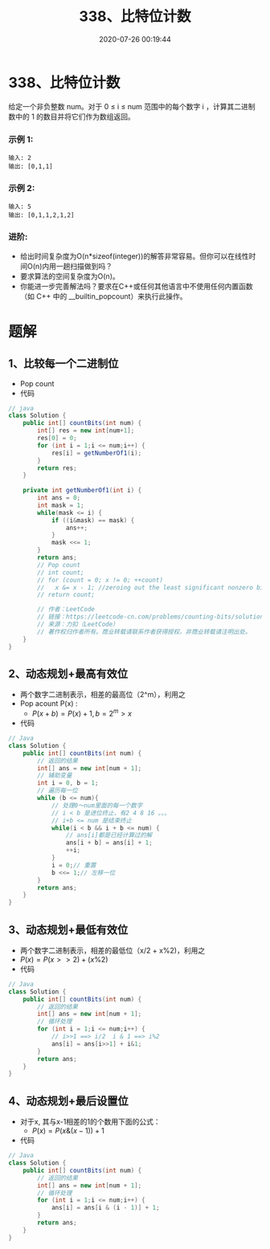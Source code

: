 ﻿---
title: 338、比特位计数
categories:
- leetcode
tags:
  - null
date: 2020-07-26 00:19:44
---

# 338、比特位计数
给定一个非负整数 num。对于 0 ≤ i ≤ num 范围中的每个数字 i ，计算其二进制数中的 1 的数目并将它们作为数组返回。

### 示例 1:
```
输入: 2
输出: [0,1,1]
```
### 示例 2:
```
输入: 5
输出: [0,1,1,2,1,2]
```
### 进阶:

- 给出时间复杂度为O(n*sizeof(integer))的解答非常容易。但你可以在线性时间O(n)内用一趟扫描做到吗？
- 要求算法的空间复杂度为O(n)。
- 你能进一步完善解法吗？要求在C++或任何其他语言中不使用任何内置函数（如 C++ 中的 __builtin_popcount）来执行此操作。

<!-- 来源：力扣（LeetCode）
链接：https://leetcode-cn.com/problems/counting-bits
著作权归领扣网络所有。商业转载请联系官方授权，非商业转载请注明出处。 -->


# 题解
## 1、比较每一个二进制位
- Pop count
- 代码
```java
// java
class Solution {
    public int[] countBits(int num) {
        int[] res = new int[num+1];
        res[0] = 0;
        for (int i = 1;i <= num;i++) {
            res[i] = getNumberOf1(i);
        }
        return res;
    }
    
    private int getNumberOf1(int i) {
        int ans = 0;
        int mask = 1;
        while(mask <= i) {
            if ((i&mask) == mask) {
                ans++;
            }
            mask <<= 1; 
        }
        return ans;
        // Pop count
        // int count;
        // for (count = 0; x != 0; ++count)
        //   x &= x - 1; //zeroing out the least significant nonzero bit
        // return count;

        // 作者：LeetCode
        // 链接：https://leetcode-cn.com/problems/counting-bits/solution/bi-te-wei-ji-shu-by-leetcode/
        // 来源：力扣（LeetCode）
        // 著作权归作者所有。商业转载请联系作者获得授权，非商业转载请注明出处。
    }
}
```
## 2、动态规划+最高有效位
- 两个数字二进制表示，相差的最高位（2^m），利用之
- Pop acount P(x) : 
  - $P(x + b) = P(x) + 1, b = 2^m > x$
- 代码
```Java
// Java
class Solution { 
    public int[] countBits(int num) {
        // 返回的结果
        int[] ans = new int[num + 1];
        // 辅助变量
        int i = 0, b = 1;
        // 遍历每一位
        while (b <= num){
            // 处理0～num里面的每一个数字
            // i < b 是进位终止，有2 4 8 16 。。。
            // i+b <= num 是结束终止
            while(i < b && i + b <= num) {
                // ans[i]都是已经计算过的解
                ans[i + b] = ans[i] + 1;
                ++i;
            }
            i = 0;// 重置
            b <<= 1;// 左移一位
        }
        return ans;
    }
}
```
## 3、动态规划+最低有效位
- 两个数字二进制表示，相差的最低位（x/2 + x%2)，利用之
- $P(x) = P(x >> 2) + (x \% 2)$
- 代码
```Java
// Java
class Solution { 
    public int[] countBits(int num) {
        // 返回的结果
        int[] ans = new int[num + 1];
        // 循环处理
        for (int i = 1;i <= num;i++) {
            // i>>1 ==> i/2  i & 1 ==> i%2
            ans[i] = ans[i>>1] + i&1;
        }
        return ans;
    }
}
```

## 4、动态规划+最后设置位
- 对于x, 其与x-1相差的1的个数用下面的公式：
  - $P(x) = P(x \& (x - 1)) + 1$
- 代码
```Java
// Java
class Solution { 
    public int[] countBits(int num) {
        // 返回的结果
        int[] ans = new int[num + 1];
        // 循环处理
        for (int i = 1;i <= num;i++) {
            ans[i] = ans[i & (i - 1)] + 1;
        }
        return ans;
    }
}
```